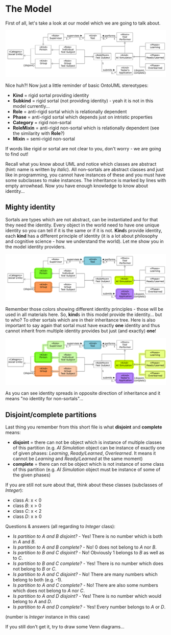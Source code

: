 # The Model

First of all, let's take a look at our model which we are going to talk about.

![OntoUML model][model_plain]

Nice huh?! Now just a little reminder of basic OntoUML stereotypes:

* **Kind** = rigid sortal providing identity
* **Subkind** = rigid sortal (not providing identity) - yeah it is not in this model currently...
* **Role** = anti-rigid sortal which is relationally dependent
* **Phase** = anti-rigid sortal which depends just on intristic properties
* **Category** = rigid non-sortal
* **RoleMixin** = anti-rigid non-sortal which is relationally dependent (see the similarity with **Role**?)
* **Mixin** = semi-rigid non-sortal

If words like rigid or sortal are not clear to you, don't worry - we are going to find out!

Recall what you know about UML and notice which classes are abstract (hint: name is written by *italic*). All non-sortals are abstract classes and just like in programming, you cannot have instances of these and you must have some subclasses to make instances. The inheritance is marked by lines with empty arrowhead. Now you have enough knowledge to know about identity...

## Mighty identity

Sortals are types which are not abstract, can be instantiated and for that they need the identity. Every object in the world need to have one unique identity so you can tell if it is the same or if it is not. **Kind**s provide identity, each **kind** has a different principle of identity (it is a lot about philosophy and cognitive science - how we understand the world). Let me show you in the model identity providers.

![Identity providers in OntoUML model][model_idproviders]

Remember those colors showing different identity principles - those will be used in all materials here. So, **kind**s in this model provide the identity... but to who? To other sortals which are in their inheritance tree. Here is also important to say again that sortal must have exactly **one** identity and thus cannot inherit from multiple identity provides but just (and exactly) **one**!

![Identity in OntoUML model][model_identity]

As you can see identity spreads in opposite direction of inheritance and it means "no identity for non-sortals"...

## Disjoint/complete partitions

Last thing you remember from this short file is what **disjoint** and **complete** means:

* **disjoint** = there can not be object which is instance of multiple classes of this partition (e.g. *AI Simulation* object can be instance of exactly one of given phases: *Learning*, *Ready/Learned*, *Overlearned*. It means it cannot be *Learning* and *Ready/Learned* at the same moment)
* **complete** = there can not be object which is not instance of some class of this partition (e.g. *AI Simulation* object must be instance of some of the given phases)

If you are still not sure about that, think about these classes (subclasses of *Integer*):

* class *A*: x < 0
* class *B*: x > 0
* class *C*: x < 2
* class *D*: x ≥ 0

Questions & answers (all regarding to *Integer* class):
* *Is partition to A and B disjoint?* - Yes! There is no number which is both in *A* and *B*.
* *Is partition to A and B complete?* - No! 0 does not belong to *A* nor *B*.
* *Is partition to B and C disjoint?* - No! Obviously 1 belongs to *B* as well as to *C*.
* *Is partition to B and C complete?* - Yes! There is no number which does not belong to *B* or *C*.
* *Is partition to A and C disjoint?* - No! There are many numbers which belong to both (e.g. -1).
* *Is partition to A and C complete?* - No! There are also some numbers which does not belong to *A* nor *C*.
* *Is partition to A and D disjoint?* - Yes! There is no number which would belong to *A* and *D*.
* *Is partition to A and D complete?* - Yes! Every number belongs to *A* or *D*.

(number is *Integer* instance in this case)

If you still don't get it, try to draw some Venn diagrams...

[model_plain]: graphics/model/01_model.png
[model_idproviders]: graphics/model/02_idproviders.png
[model_identity]: graphics/model/03_identity.png